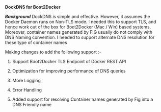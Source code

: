 **DockDNS for Boot2Docker**

***Background***
DockDNS is simple and effective. However, it assumes the Docker Daemon runs on Non-TLS mode. I needed this to support TLS, and hence work out of the box for Boot2Docker (Mac / Win) based systems. Moreover, container names generated by FIG usually do not comply with DNS Naming convention. I needed to support alternate DNS resolution for these type of container names




Making changes to add the following support :-

1. Support Boot2Docker TLS Endpoint of Docker REST API

2. Optimization for improving performance of DNS queries

3. More Logging

4. Error Handling

5. Added support for resolving Container names generated by Fig into a DNS Friendly name 

